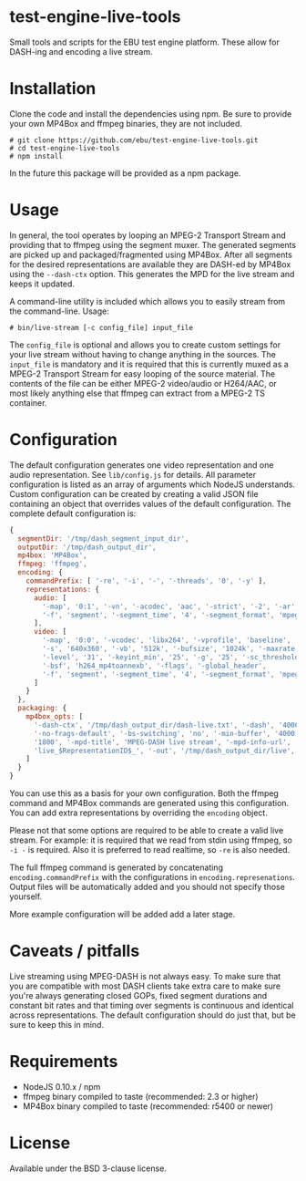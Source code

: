 # test-engine-live-tools

Small tools and scripts for the EBU test engine platform. These allow for DASH-ing and encoding a live stream.

# Installation

Clone the code and install the dependencies using npm. Be sure to provide your own MP4Box and ffmpeg binaries, they are not
included.

    # git clone https://github.com/ebu/test-engine-live-tools.git
    # cd test-engine-live-tools
    # npm install

In the future this package will be provided as a npm package.


# Usage

In general, the tool operates by looping an MPEG-2 Transport Stream and providing that to ffmpeg using the segment muxer.
The generated segments are picked up and packaged/fragmented using MP4Box. After all segments for the desired representations
are available they are DASH-ed by MP4Box using the `--dash-ctx` option. This generates the MPD for the live stream and keeps
it updated.

A command-line utility is included which allows you to easily stream from the command-line. Usage:

    # bin/live-stream [-c config_file] input_file

The `config_file` is optional and allows you to create custom settings for your live stream without having to change anything
in the sources. The `input_file` is mandatory and it is required that this is currently muxed as a MPEG-2 Transport Stream for
easy looping of the source material. The contents of the file can be either MPEG-2 video/audio or H264/AAC, or most likely
anything else that ffmpeg can extract from a MPEG-2 TS container.

# Configuration

The default configuration generates one video representation and one audio representation. See `lib/config.js` for details.
All parameter configuration is listed as an array of arguments which NodeJS understands. Custom configuration can be created
by creating a valid JSON file containing an object that overrides values of the default configuration. The complete default configuration is:

```javascript
{
  segmentDir: '/tmp/dash_segment_input_dir',
  outputDir: '/tmp/dash_output_dir',
  mp4box: 'MP4Box',
  ffmpeg: 'ffmpeg',
  encoding: {
    commandPrefix: [ '-re', '-i', '-', '-threads', '0', '-y' ],
    representations: {
      audio: [
        '-map', '0:1', '-vn', '-acodec', 'aac', '-strict', '-2', '-ar', '48000', '-ac', '2',
        '-f', 'segment', '-segment_time', '4', '-segment_format', 'mpegts'
      ],
      video: [
        '-map', '0:0', '-vcodec', 'libx264', '-vprofile', 'baseline', '-preset', 'veryfast',
        '-s', '640x360', '-vb', '512k', '-bufsize', '1024k', '-maxrate', '512k',
        '-level', '31', '-keyint_min', '25', '-g', '25', '-sc_threshold', '0', '-an',
        '-bsf', 'h264_mp4toannexb', '-flags', '-global_header',
        '-f', 'segment', '-segment_time', '4', '-segment_format', 'mpegts'
      ]
    }
  },
  packaging: {
    mp4box_opts: [
      '-dash-ctx', '/tmp/dash_output_dir/dash-live.txt', '-dash', '4000', '-rap', '-ast-offset', '12',
      '-no-frags-default', '-bs-switching', 'no', '-min-buffer', '4000', '-url-template', '-time-shift',
      '1800', '-mpd-title', 'MPEG-DASH live stream', '-mpd-info-url', 'http://ebu.io/', '-segment-name',
      'live_$RepresentationID$_', '-out', '/tmp/dash_output_dir/live', '-dynamic', '-subsegs-per-sidx', '-1'
    ]
  }
}
```

You can use this as a basis for your own configuration. Both the ffmpeg command and MP4Box commands are generated
using this configuration. You can add extra representations by overriding the `encoding` object.

Please not that some options are required to be able to create a valid live stream. For example: it is required that
we read from stdin using ffmpeg, so `-i -` is required. Also it is preferred to read realtime, so `-re` is also needed.

The full ffmpeg command is generated by concatenating `encoding.commandPrefix` with the configurations in
`encoding.represenations`. Output files will be automatically added and you should not specify those yourself.

More example configuration will be added add a later stage.

# Caveats / pitfalls

Live streaming using MPEG-DASH is not always easy. To make sure that you are compatible with most DASH clients take extra
care to make sure you're always generating closed GOPs, fixed segment durations and constant bit rates and that timing
over segments is continuous and identical across representations. The default configuration should do just that, but be
sure to keep this in mind.

# Requirements

* NodeJS 0.10.x / npm
* ffmpeg binary compiled to taste (recommended: 2.3 or higher)
* MP4Box binary compiled to taste (recommended: r5400 or newer)

# License

Available under the BSD 3-clause license.

